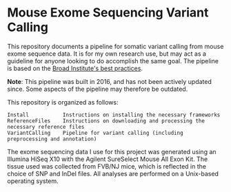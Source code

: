 # Mouse Exome Sequencing Variant Calling

This repository documents a pipeline for somatic variant calling from mouse exome sequence data. It is for my own research use, but may act as a guideline for anyone looking to do accomplish the same goal. The pipeline is based on the [Broad Institute's best practices](https://www.broadinstitute.org/gatk/guide/best-practices.php).

**Note**: This pipeline was built in 2016, and has not been actively updated since. Some aspects of the pipeline may therefore be outdated.

This repository is organized as follows:
````
Install           Instructions on installing the necessary frameworks
ReferenceFiles    Instructions on downloading and processing the necessary reference files
VariantCalling    Pipeline for variant calling (including preprocessing and annotation)
`````

The exome sequencing data I use for this project was generated using an Illumina HiSeq X10 with the Agilent SureSelect Mouse All Exon Kit. The tissue used was collected from FVB/NJ mice, which is reflected in the choice of SNP and InDel files. All analyses are performed on a Unix-based operating system.
